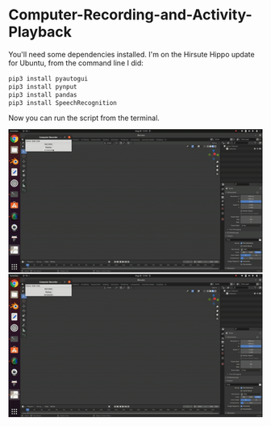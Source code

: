 # Computer-Recording-and-Activity-Playback
You'll need some dependencies installed. I'm on the Hirsute Hippo update for Ubuntu, from the command line I did:

```
pip3 install pyautogui
pip3 install pynput
pip3 install pandas
pip3 install SpeechRecognition
```
Now you can run the script from the terminal.

![alt-text](https://github.com/kelmensonj/Computer-Recording-and-Activity-Playback/blob/main/gif_1.gif)
![alt-text](https://github.com/kelmensonj/Computer-Recording-and-Activity-Playback/blob/main/gif_2.gif)

